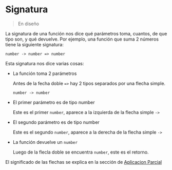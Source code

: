 # Signatura

> En diseño

La signatura de una función nos dice qué parámetros toma, cuantos, de que tipo son, y qué devuelve. Por ejemplo,
una función que suma 2 números tiene la siguiente signatura:

```
number -> number => number
```

Esta signatura nos dice varias cosas:

- La función toma 2 parámetros

  Antes de la fecha doble `=>` hay 2 tipos separados por una flecha simple.
    
  ```
  number -> number  
  ```

- El primer parámetro es de tipo number

  Este es el primer `number`, aparece a la izquierda de la flecha simple `->`

- El segundo parámetro es de tipo number

  Este es el segundo `number`, aparece a la derecha de la flecha simple `->`

- La función devuelve un `number`

  Luego de la flecla doble se encuentra `number`, este es el retorno.

El significado de las flechas se explica en la sección de 
[Aplicacion Parcial](/#/docs/next/funciones/aplicacion-parcial/)
